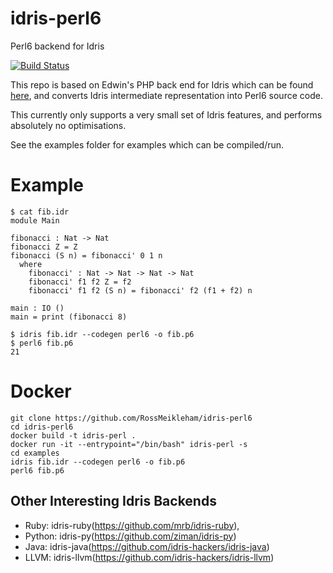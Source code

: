 # idris-perl6
Perl6 backend for Idris

[![Build Status](https://travis-ci.org/RossMeikleham/idris-perl6.svg?branch=master)](https://travis-ci.org/RossMeikleham/idris-perl6)

This repo is based on Edwin's PHP back end for Idris which can be found [here](https://github.com/edwinb/idris-php),
and converts Idris intermediate representation into Perl6 source code.

This currently only supports a very small set of Idris features, and performs absolutely no 
optimisations. 

See the examples folder for examples which can be compiled/run. 


# Example
```
$ cat fib.idr 
module Main

fibonacci : Nat -> Nat
fibonacci Z = Z
fibonacci (S n) = fibonacci' 0 1 n
  where
    fibonacci' : Nat -> Nat -> Nat -> Nat
    fibonacci' f1 f2 Z = f2
    fibonacci' f1 f2 (S n) = fibonacci' f2 (f1 + f2) n

main : IO ()
main = print (fibonacci 8)

$ idris fib.idr --codegen perl6 -o fib.p6
$ perl6 fib.p6
21
```

# Docker
```
git clone https://github.com/RossMeikleham/idris-perl6
cd idris-perl6
docker build -t idris-perl .
docker run -it --entrypoint="/bin/bash" idris-perl -s
cd examples
idris fib.idr --codegen perl6 -o fib.p6
perl6 fib.p6
```


## Other Interesting Idris Backends 
- Ruby: idris-ruby(https://github.com/mrb/idris-ruby), 
- Python: idris-py(https://github.com/ziman/idris-py) 
- Java: idris-java(https://github.com/idris-hackers/idris-java)
- LLVM: idris-llvm(https://github.com/idris-hackers/idris-llvm)

